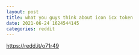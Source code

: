 ```yaml
--- 
layout: post 
title: what you guys think about icon icx token 
date: 2021-06-24 1624544145 
categories: reddit 
--- 
```

https://redd.it/o71r49